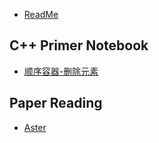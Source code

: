 * [ReadMe](README.md)

## C++ Primer Notebook

* [顺序容器-删除元素](c++-primer-notebook/顺序容器-删除元素.md)

## Paper Reading

* [Aster](paper_notebook/aster.md)

